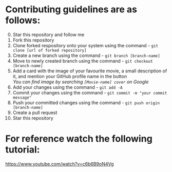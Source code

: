 # Contributing guidelines are as follows:

0. Star this repository and follow me
1. Fork this repository
2. Clone forked respository onto your system using the command - `git clone [url of forked repository]`
3. Create a new branch using the command - `git branch [branch-name]`
4. Move to newly created branch using the command - `git checkout [branch-name]`
5. Add a card with the image of your favourite movie, a small description of it, and mention your GitHub profile name in the button
<br>*You can find image by searching ```[Movie-name] cover``` on Google*
6. Add your changes using the command - `git add -A`
7. Commit your changes using the command - `git commit -m "your commit message"`
8. Push your committed changes using the command - `git push origin [branch-name]`
9. Create a pull request
10. Star this repository

# For reference watch the following tutorial: 

https://www.youtube.com/watch?v=c6b6B9oN4Vg
